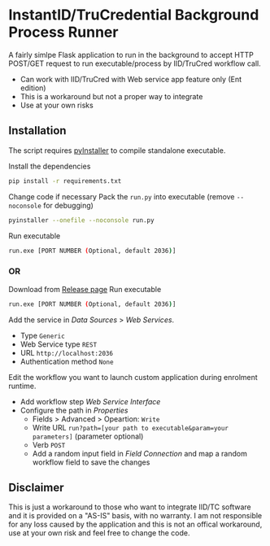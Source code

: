 # InstantID/TruCredential Background Process Runner

A fairly simlpe Flask application to run in the background to accept HTTP POST/GET request to run executable/process by IID/TruCred workflow call.

- Can work with IID/TruCred with Web service app feature only (Ent edition)
- This is a workaround but not a proper way to integrate
- Use at your own risks

## Installation

The script requires [pyInstaller](https://pyinstaller.readthedocs.io/en/stable) to compile standalone executable.

Install the dependencies
```sh
pip install -r requirements.txt
```

Change code if necessary
Pack the `run.py` into executable (remove `--noconsole` for debugging)
```sh
pyinstaller --onefile --noconsole run.py
```

Run executable
```sh
run.exe [PORT NUMBER (Optional, default 2036)]
```

### OR

Download from [Release page](https://github.com/chrisleunglkw/InstantIDBackgroundProcessRunner/releases/tag/v0.1.0)
Run executable
```sh
run.exe [PORT NUMBER (Optional, default 2036)]
```


Add the service in *Data Sources* > *Web Services*.
- Type `Generic`
- Web Service type `REST`
- URL `http://localhost:2036`
- Authentication method `None`

Edit the workflow you want to launch custom application during enrolment runtime.
- Add workflow step *Web Service Interface*
- Configure the path in *Properties*
    - Fields > Advanced > Opeartion: `Write`
    - Write URL `run?path=[your path to executable&param=your parameters]` (parameter optional)
    - Verb `POST`
    - Add a random input field in *Field Connection* and map a random workflow field to save the changes


## Disclaimer
This is just a workaround to those who want to integrate IID/TC software and it is provided on a "AS-IS" basis, with no warranty.
I am not responsible for any loss caused by the application and this is not an offical workaround, use at your own risk and feel free to change the code.